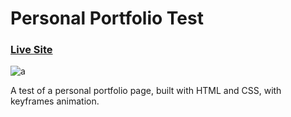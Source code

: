 # Personal Portfolio Test

### [Live Site](https://gonzalomontanesportfoliotest.netlify.app/)
![a](https://user-images.githubusercontent.com/92688327/219955806-9221c1df-f0f2-4d45-8044-20ac78eb6a76.png)

A test of a personal portfolio page, built with HTML and CSS, with keyframes animation.
